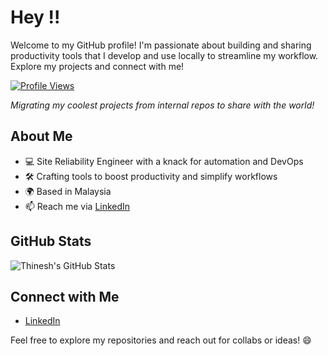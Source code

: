 # Hey !!

Welcome to my GitHub profile! I'm passionate about building and sharing productivity tools that I develop and use locally to streamline my workflow. Explore my projects and connect with me!

[![Profile Views](https://komarev.com/ghpvc/?username=thineshsubramani&label=Profile%20views&color=0e75b6&style=flat)](https://github.com/thineshsubramani)

*Migrating my coolest projects from internal repos to share with the world!*

## About Me
- 💻 Site Reliability Engineer with a knack for automation and DevOps
- 🛠️ Crafting tools to boost productivity and simplify workflows
- 🌍 Based in Malaysia 
- 📫 Reach me via [LinkedIn](https://linkedin.com/in/thineshsubramani)

## GitHub Stats
![Thinesh's GitHub Stats](https://github-readme-stats.vercel.app/api?username=thineshsubramani&show_icons=true&theme=transparent)

## Connect with Me
- [LinkedIn](https://linkedin.com/in/thineshsubramani)

Feel free to explore my repositories and reach out for collabs or ideas! 😄
